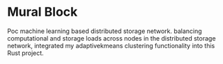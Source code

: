 # Mural Block

 Poc machine learning based distributed storage network. balancing computational and storage loads across nodes in the distributed storage network, integrated my adaptivekmeans clustering functionality into this Rust project.

## 
